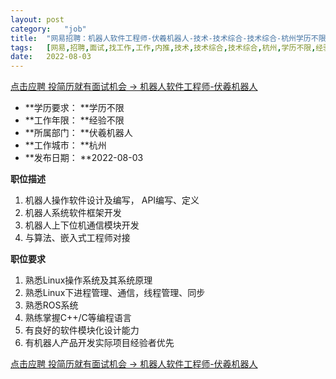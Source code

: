 ```yaml
---
layout:	post
category:	"job"
title:	"网易招聘：机器人软件工程师-伏羲机器人-技术-技术综合-技术综合-杭州学历不限经验不限"
tags:	[网易,招聘,面试,找工作,工作,内推,技术,技术综合,技术综合,杭州,学历不限,经验不限]
date:	2022-08-03
---
```


[点击应聘 投简历就有面试机会 -> 机器人软件工程师-伏羲机器人](http://mobile.bole.netease.com/bole/boleDetail?id=38645&employeeId=346f03c3cda5f04c&key=all)



- **学历要求： **学历不限
- **工作年限： **经验不限
- **所属部门： **伏羲机器人
- **工作城市： **杭州
- **发布日期： **2022-08-03



**职位描述**
1. 机器人操作软件设计及编写， API编写、定义
2. 机器人系统软件框架开发
3. 机器人上下位机通信模块开发
4. 与算法、嵌入式工程师对接




**职位要求**
1. 熟悉Linux操作系统及其系统原理
2. 熟悉Linux下进程管理、通信，线程管理、同步
3. 熟悉ROS系统
4. 熟练掌握C++/C等编程语言
5. 有良好的软件模块化设计能力
6. 有机器人产品开发实际项目经验者优先



[点击应聘 投简历就有面试机会 -> 机器人软件工程师-伏羲机器人](http://mobile.bole.netease.com/bole/boleDetail?id=38645&employeeId=346f03c3cda5f04c&key=all)